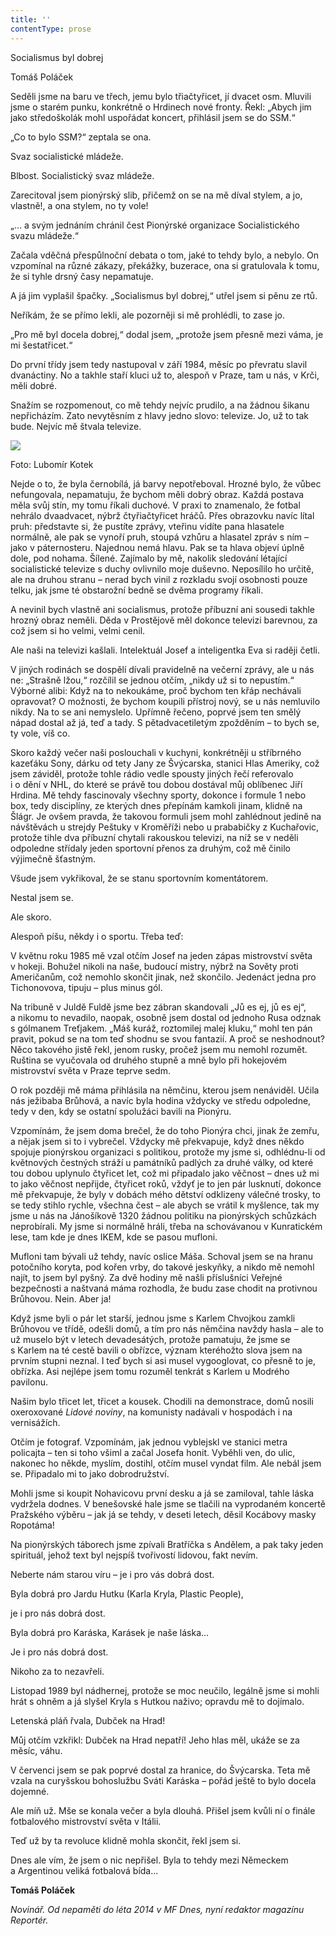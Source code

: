 ```yaml
---
title: ''
contentType: prose
---
```


<section>

Socialismus byl dobrej

Tomáš Poláček

Seděli jsme na baru ve třech, jemu bylo třiačtyřicet, jí dvacet osm. Mluvili jsme o starém punku, konkrétně o Hrdinech nové fronty. Řekl: „Abych jim jako středoškolák mohl uspořádat koncert, přihlásil jsem se do SSM.“

„Co to bylo SSM?“ zeptala se ona.

Svaz socialistické mládeže.

Blbost. Socialistický svaz mládeže.

Zarecitoval jsem pionýrský slib, přičemž on se na mě díval stylem, a jo, vlastně!, a ona stylem, no ty vole!

„… a svým jednáním chránil čest Pionýrské organizace Socialis­tického svazu mládeže.“

Začala vděčná přespůlnoční debata o tom, jaké to tehdy bylo, a nebylo. On vzpomínal na různé zákazy, překážky, buzerace, ona si gratulovala k tomu, že si tyhle drsný časy nepamatuje.

A já jim vyplašil špačky. „Socialismus byl dobrej,“ utřel jsem si pěnu ze rtů.

Neříkám, že se přímo lekli, ale pozorněji si mě prohlédli, to zase jo.

„Pro mě byl docela dobrej,“ dodal jsem, „protože jsem přesně mezi váma, je mi šestatřicet.“

</section>

<section>

Do první třídy jsem tedy nastupoval v září 1984, měsíc po převratu slavil dvanáctiny. No a takhle staří kluci už to, alespoň v Praze, tam u nás, v Krči, měli dobré.

Snažím se rozpomenout, co mě tehdy nejvíc prudilo, a na žádnou šikanu nepřicházím. Zato nevytěsním z hlavy jedno slovo: televize. Jo, už to tak bude. Nejvíc mě štvala televize.

</section>

<section>

![](../Images/067.jpg)

Foto: Lubomír Kotek

Nejde o to, že byla černobílá, já barvy nepotřeboval. Hrozné bylo, že vůbec nefungovala, nepamatuju, že bychom měli dobrý obraz. Každá postava měla svůj stín, my tomu říkali duchové. V praxi to znamenalo, že fotbal nehrálo dvaadvacet, nýbrž čtyřiačtyřicet hráčů. Přes obrazovku navíc lítal pruh: představte si, že pustíte zprávy, vteřinu vidíte pana hlasatele normálně, ale pak se vynoří pruh, stoupá vzhůru a hlasatel zpráv s ním – jako v páternosteru. Najednou nemá hlavu. Pak se ta hlava objeví úplně dole, pod nohama. Šílené. Zajímalo by mě, nakolik sledování létající socialistické televize s duchy ovlivnilo moje duševno. Neposílilo ho určitě, ale na druhou stranu – nerad bych vinil z rozkladu svojí osobnosti pouze telku, jak jsme té obstarožní bedně se dvěma programy říkali.

A nevinil bych vlastně ani socialismus, protože příbuzní ani sousedi takhle hrozný obraz neměli. Děda v Prostějově měl dokonce televizi barevnou, za což jsem si ho velmi, velmi cenil.

Ale naši na televizi kašlali. Intelektuál Josef a inteligentka Eva si raději četli.

V jiných rodinách se dospělí dívali pravidelně na večerní zprávy, ale u nás ne: „Strašně lžou,“ rozčílil se jednou otčím, „nikdy už si to nepustím.“ Výborné alibi: Když na to nekoukáme, proč bychom ten křáp nechávali opravovat? O možnosti, že bychom koupili přístroj nový, se u nás nemluvilo nikdy. Na to se ani nemyslelo. Upřímně řečeno, poprvé jsem ten smělý nápad dostal až já, teď a tady. S pětadvacetiletým zpožděním – to bych se, ty vole, víš co.

Skoro každý večer naši poslouchali v kuchyni, konkrétněji u stříbrného kazeťáku Sony, dárku od tety Jany ze Švýcarska, stanici Hlas Ameriky, což jsem záviděl, protože tohle rádio vedle spousty jiných řečí referovalo i o dění v NHL, do které se právě tou dobou dostával můj oblíbenec Jiří Hrdina. Mě tehdy fascinovaly všechny sporty, dokonce i formule 1 nebo box, tedy disciplíny, ze kterých dnes přepínám kamkoli jinam, klidně na Šlágr. Je ovšem pravda, že takovou formuli jsem mohl zahlédnout jedině na návštěvách u strejdy Peštuky v Kroměříži nebo u prababičky z Kuchařovic, protože tihle dva příbuzní chytali rakouskou televizi, na níž se v neděli odpoledne střídaly jeden sportovní přenos za druhým, což mě činilo výjimečně šťastným.

Všude jsem vykřikoval, že se stanu sportovním komentátorem.

Nestal jsem se.

Ale skoro.

Alespoň píšu, někdy i o sportu. Třeba teď:

</section>

<section>

V květnu roku 1985 mě vzal otčím Josef na jeden zápas mistrovství světa v hokeji. Bohužel nikoli na naše, budoucí mistry, nýbrž na Sověty proti Američanům, což nemohlo skončit jinak, než skončilo. Jedenáct jedna pro Tichonovova, tipuju – plus minus gól.

Na tribuně v Juldě Fuldě jsme bez zábran skandovali „Jů es ej, jů es ej“, a nikomu to nevadilo, naopak, osobně jsem dostal od jednoho Rusa odznak s gólmanem Treťjakem. „Máš kuráž, roztomilej malej kluku,“ mohl ten pán pravit, pokud se na tom teď shodnu se svou fantazií. A proč se neshodnout? Něco takového jistě řekl, jenom rusky, pročež jsem mu nemohl rozumět. Ruština se vyučovala od druhého stupně a mně bylo při hokejovém mistrovství světa v Praze teprve sedm.

O rok později mě máma přihlásila na němčinu, kterou jsem nenáviděl. Učila nás ježibaba Brůhová, a navíc byla hodina vždycky ve středu odpoledne, tedy v den, kdy se ostatní spolužáci bavili na Pionýru.

Vzpomínám, že jsem doma brečel, že do toho Pionýra chci, jinak že zemřu, a nějak jsem si to i vybrečel. Vždycky mě překvapuje, když dnes někdo spojuje pionýrskou organizaci s politikou, protože my jsme si, odhlédnu-li od květnových čestných stráží u památníků padlých za druhé války, od které tou dobou uplynulo čtyřicet let, což mi připadalo jako věčnost – dnes už mi to jako věčnost nepřijde, čtyřicet roků, vždyť je to jen pár lusknutí, dokonce mě překvapuje, že byly v dobách mého dětství odklizeny válečné trosky, to se tedy stihlo rychle, všechna čest – ale abych se vrátil k myšlence, tak my jsme u nás na Jánošíkově 1320 žádnou politiku na pionýrských schůzkách neprobírali. My jsme si normálně hráli, třeba na schovávanou v Kunratickém lese, tam kde je dnes IKEM, kde se pasou mufloni.

Mufloni tam bývali už tehdy, navíc oslice Máša. Schoval jsem se na hranu potočního koryta, pod kořen vrby, do takové jeskyňky, a nikdo mě nemohl najít, to jsem byl pyšný. Za dvě hodiny mě našli příslušníci Veřejné bezpečnosti a naštvaná máma rozhodla, že budu zase chodit na protivnou Brůhovou. Nein. Aber ja!

Když jsme byli o pár let starší, jednou jsme s Karlem Chvojkou zamkli Brůhovou ve třídě, odešli domů, a tím pro nás němčina navždy hasla – ale to už muselo být v letech devadesátých, protože pamatuju, že jsme se s Karlem na té cestě bavili o obřízce, význam kteréhožto slova jsem na prvním stupni neznal. I teď bych si asi musel vygooglovat, co přesně to je, obřízka. Asi nejlépe jsem tomu rozuměl tenkrát s Karlem u Modrého pavilonu.

</section>

<section>

Našim bylo třicet let, třicet a kousek. Chodili na demonstrace, domů nosili oxeroxované _Lidové noviny_, na komunisty nadávali v hospodách i na vernisážích.

Otčím je fotograf. Vzpomínám, jak jednou vyblejskl ve stanici metra policajta – ten si toho všiml a začal Josefa honit. Vyběhli ven, do ulic, nakonec ho někde, myslím, dostihl, otčím musel vyndat film. Ale nebál jsem se. Připadalo mi to jako dobrodružství.

Mohli jsme si koupit Nohavicovu první desku a já se zamiloval, tahle láska vydržela dodnes. V benešovské hale jsme se tlačili na vyprodaném koncertě Pražského výběru – jak já se tehdy, v deseti letech, děsil Kocábovy masky Ropotáma!

Na pionýrských táborech jsme zpívali Bratříčka s Andělem, a pak taky jeden spirituál, jehož text byl nejspíš tvořivostí lidovou, fakt nevím.

Neberte nám starou víru – je i pro vás dobrá dost.

Byla dobrá pro Jardu Hutku (Karla Kryla, Plastic People),

je i pro nás dobrá dost.

Byla dobrá pro Karáska, Karásek je naše láska…

Je i pro nás dobrá dost.

Nikoho za to nezavřeli.

</section>

<section>

Listopad 1989 byl nádhernej, protože se moc neučilo, legálně jsme si mohli hrát s ohněm a já slyšel Kryla s Hutkou naživo; opravdu mě to dojímalo.

Letenská pláň řvala, Dubček na Hrad!

Můj otčím vzkřikl: Dubček na Hrad nepatří! Jeho hlas měl, ukáže se za měsíc, váhu.

V červenci jsem se pak poprvé dostal za hranice, do Švýcarska. Teta mě vzala na curyšskou bohoslužbu Sváti Karáska – pořád ještě to bylo docela dojemné.

Ale míň už. Mše se konala večer a byla dlouhá. Přišel jsem kvůli ní o finále fotbalového mistrovství světa v Itálii.

Teď už by ta revoluce klidně mohla skončit, řekl jsem si.

Dnes ale vím, že jsem o nic nepřišel. Byla to tehdy mezi Německem a Argentinou veliká fotbalová bída…

</section>

<section>

**Tomáš Poláček**

_Novinář. Od nepaměti do léta 2014 v MF Dnes, nyní redaktor magazínu Reportér._

</section>
